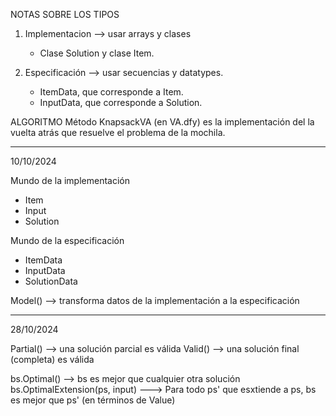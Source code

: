 NOTAS SOBRE LOS TIPOS
1. Implementacion --> usar arrays y clases
    - Clase Solution y clase Item.

2. Especificación --> usar secuencias y datatypes.
    - ItemData, que corresponde a Item.
    - InputData, que corresponde a Solution.



ALGORITMO
Método KnapsackVA (en VA.dfy) es la implementación del la vuelta atrás que resuelve el problema de la mochila.


--------------
10/10/2024

Mundo de la implementación
- Item
- Input
- Solution

Mundo de la especificación
- ItemData
- InputData
- SolutionData

Model() --> transforma datos de la implementación a la especificación

----------------------------
28/10/2024

Partial() --> una solución parcial es válida
Valid() --> una solución final (completa) es válida

bs.Optimal() --> bs es mejor que cualquier otra solución
bs.OptimalExtension(ps, input) ---> Para todo ps' que esxtiende a ps, bs es mejor que ps' (en términos de Value)

